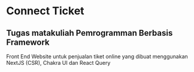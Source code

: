 # Connect Ticket
## Tugas matakuliah Pemrogramman Berbasis Framework
Front End Website untuk penjualan tiket online yang dibuat menggunakan NextJS (CSR), Chakra UI dan React Query
